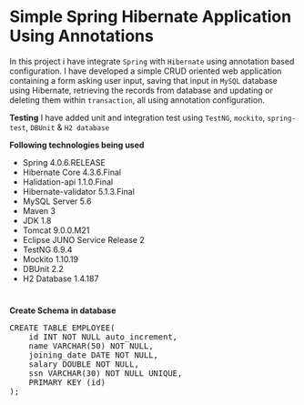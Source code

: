# Simple Spring Hibernate Application Using Annotations

In this project i have integrate `Spring` with `Hibernate` using annotation based configuration. 
I have developed a simple CRUD oriented web application containing a form asking user input, saving that input in `MySQL` database using Hibernate, 
retrieving the records from database and updating or deleting them within `transaction`, all using annotation configuration.

**Testing** I have added unit and integration test using `TestNG`, `mockito`, `spring-test`, `DBUnit` & `H2 database`

**Following technologies being used**

- Spring 4.0.6.RELEASE
- Hibernate Core 4.3.6.Final
- Halidation-api 1.1.0.Final
- Hibernate-validator 5.1.3.Final
- MySQL Server 5.6
- Maven 3
- JDK 1.8
- Tomcat 9.0.0.M21
- Eclipse JUNO Service Release 2
- TestNG 6.9.4
- Mockito 1.10.19
- DBUnit 2.2
- H2 Database 1.4.187

#
**Create Schema in database**
<pre>CREATE TABLE EMPLOYEE(
    id INT NOT NULL auto_increment, 
    name VARCHAR(50) NOT NULL,
    joining_date DATE NOT NULL,
    salary DOUBLE NOT NULL,
    ssn VARCHAR(30) NOT NULL UNIQUE,
    PRIMARY KEY (id)
); </pre>
#

